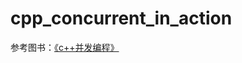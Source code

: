 # cpp_concurrent_in_action

参考图书：[《c++并发编程》](https://chenxiaowei.gitbook.io/cpp_concurrency_in_action/about_this_book-chinese)